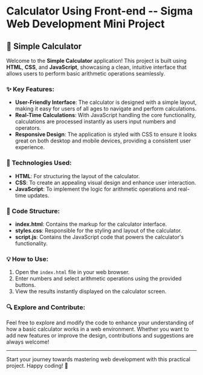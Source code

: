 # **Calculator Using Front-end** -- Sigma Web Development Mini Project

## **🧮 Simple Calculator**

Welcome to the **Simple Calculator** application! This project is built using **HTML**, **CSS**, and **JavaScript**, showcasing a clean, intuitive interface that allows users to perform basic arithmetic operations seamlessly.

### **✨ Key Features:**
- **User-Friendly Interface**: The calculator is designed with a simple layout, making it easy for users of all ages to navigate and perform calculations.
- **Real-Time Calculations**: With JavaScript handling the core functionality, calculations are processed instantly as users input numbers and operators.
- **Responsive Design**: The application is styled with CSS to ensure it looks great on both desktop and mobile devices, providing a consistent user experience.

### **🔧 Technologies Used:**
- **HTML**: For structuring the layout of the calculator.
- **CSS**: To create an appealing visual design and enhance user interaction.
- **JavaScript**: To implement the logic for arithmetic operations and real-time updates.

### **📂 Code Structure:**
- **index.html**: Contains the markup for the calculator interface.
- **styles.css**: Responsible for the styling and layout of the calculator.
- **script.js**: Contains the JavaScript code that powers the calculator's functionality.

### **💡 How to Use:**
1. Open the `index.html` file in your web browser.
2. Enter numbers and select arithmetic operations using the provided buttons.
3. View the results instantly displayed on the calculator screen.

### **🔍 Explore and Contribute:**
Feel free to explore and modify the code to enhance your understanding of how a basic calculator works in a web environment. Whether you want to add new features or improve the design, contributions and suggestions are always welcome!

---

Start your journey towards mastering web development with this practical project. Happy coding! 🎉

